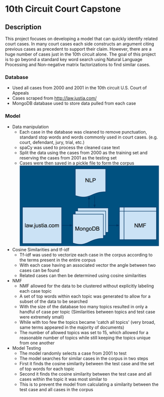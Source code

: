 # 10th Circuit Court Capstone
## Description
This project focuses on developing a model that can quickly identify related court cases. In many court cases each side constructs an argument citing previous cases as precedent to support their claim. However, there are a huge number of cases just in the 10th circuit alone. The goal of this project is to go beyond a standard key word search using Natural Language Processing and Non-negative matrix factorizations to find similar cases.

### Database
* Used all cases from 2000 and 2001 in the 10th circuit U.S. Court of Appeals
* Cases scraped from http://law.justia.com/
* MongoDB database used to store data pulled from each case

### Model
* Data manipulation
    * Each case in the database was cleaned to remove punctuation, standard stop words and words commonly used in court cases. (e.g. court, defendant, jury, trial, etc.)
    * spaCy was used to process the cleaned case text
    * Split the data using the cases from 2000 as the training set and reserving the cases from 2001 as the testing set
    * Cases were then saved in a pickle file to form the corpus
![Alt text](/images/casedata.tiff?raw=true)
* Cosine Similarities and tf-idf
    * Tf-idf was used to vectorize each case in the corpus according to the terms present in the entire corpus
    * With each case having an associated vector the angle between two cases can be found
    * Related cases can then be determined using cosine similarities
* NMF
    * NMF allowed for the data to be clustered without explicitly labeling each case topic
    * A set of top words within each topic was generated to allow for a subset of the data to be searched
    * With the size of the database too many topics resulted in only a handful of case per topic (Similarities between topics and test case were extremely small)
    * While with too few the topics became 'catch all topics' (very broad, same terms appeared in the majority of documents)
    * The number of allowed topics was set to 15, which allowed for a reasonable number of topics while still keeping the topics unique from one another
* Model Testing
    * The model randomly selects a case from 2001 to test
    * The model searches for similar cases in the corpus in two steps
    * First it finds the cosine similarity between the test case and the set of top words for each topic
    * Second it finds the cosine similarity between the test case and all cases within the topic it was most similar to
    * This is to prevent the model from calculating a similarity between the test case and all cases in the corpus
